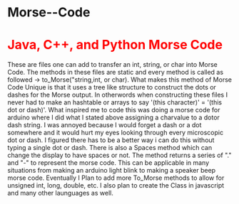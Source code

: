 # Morse--Code
<!DOCTYPE html>
<html>
  <body>
    <h1>
      <font color = "red">Java, C++, and Python Morse Code</font>
    </h1>
        <p>
        These are files one can add to transfer an int, string, or char into Morse Code.
        The methods in these files are static and every method is called as followed -> to_Morse("string,int, or char).
        What makes this method of Morse Code Unique is that it uses a tree like structure to construct the dots or dashes for the Morse           output.
        In otherwords when constructing these files I never had to make an hashtable or arrays to say '(this character)' = '(this dot or  dash)'.
        What inspired me to code this was doing a morse code for arduino where I did what I stated above assigning a charvalue to a dotor dash string. 
        I was annoyed because I would forget a dash or a dot somewhere and it would hurt my eyes looking through every microscopic dot or dash. 
        I figured there has to be a better way i can do this without typing a single dot or dash.
        There is also a Spaces method which can change the display to have spaces or not.
        The method returns a series of "." and "-" to represent the morse code.
        This can be applicable in many situations from making an arduino light blink to making a speaker beep morse code.
        Eventually I Plan to add more To_Morse methods to allow for unsigned int, long, double, etc.
        I also plan to create the Class in javascript and many other launguages as well.
      </p>
    </body>
</html>
